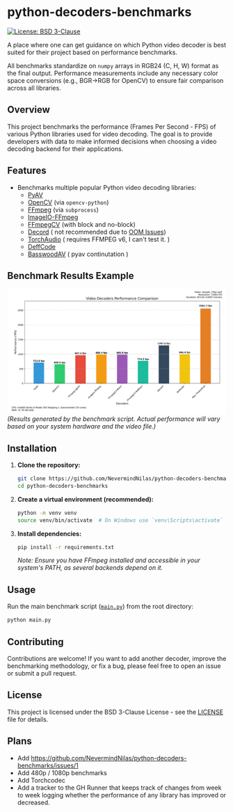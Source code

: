 # python-decoders-benchmarks

[![License: BSD 3-Clause](https://img.shields.io/badge/License-BSD_3--Clause-blue.svg)](LICENSE)
<!-- Add other relevant badges if applicable -->

A place where one can get guidance on which Python video decoder is best suited for their project based on performance benchmarks.

All benchmarks standardize on `numpy` arrays in RGB24 (C, H, W) format as the final output. Performance measurements include any necessary color space conversions (e.g., BGR→RGB for OpenCV) to ensure fair comparison across all libraries.

## Overview

This project benchmarks the performance (Frames Per Second - FPS) of various Python libraries used for video decoding. The goal is to provide developers with data to make informed decisions when choosing a video decoding backend for their applications.

## Features

*   Benchmarks multiple popular Python video decoding libraries:
    *   [PyAV](https://pyav.org/)
    *   [OpenCV](https://opencv.org/) (via `opencv-python`)
    *   [FFmpeg](https://ffmpeg.org/) (via `subprocess`)
    *   [ImageIO-FFmpeg](https://github.com/imageio/imageio-ffmpeg)
    *   [FFmpegCV](https://github.com/chenxinfeng4/ffmpegcv) (with block and no-block)
    *   [Decord](https://github.com/dmlc/decord) ( not recommended due to [OOM Issues](https://github.com/dmlc/decord/issues/323))
    *   [TorchAudio](https://pytorch.org/audio/stable/index.html) ( requires FFMPEG v6, I can't test it. )
    *   [DeffCode](https://abhitronix.github.io/deffcode/latest/)
    *   [BasswoodAV](https://av.basswood-io.com/docs/stable/) ( pyav continutation )

## Benchmark Results Example

![Benchmark Chart](decoder_performance.png)
*(Results generated by the benchmark script. Actual performance will vary based on your system hardware and the video file.)*

## Installation

1.  **Clone the repository:**
    ```bash
    git clone https://github.com/NevermindNilas/python-decoders-benchmarks.git
    cd python-decoders-benchmarks
    ```
2.  **Create a virtual environment (recommended):**
    ```bash
    python -m venv venv
    source venv/bin/activate  # On Windows use `venv\Scripts\activate`
    ```
3.  **Install dependencies:**
    ```bash
    pip install -r requirements.txt
    ```
    *Note: Ensure you have FFmpeg installed and accessible in your system's PATH, as several backends depend on it.*

## Usage

Run the main benchmark script ([`main.py`](main.py)) from the root directory:

```bash
python main.py
```

## Contributing

Contributions are welcome! If you want to add another decoder, improve the benchmarking methodology, or fix a bug, please feel free to open an issue or submit a pull request.

## License

This project is licensed under the BSD 3-Clause License - see the [LICENSE](LICENSE) file for details.

## Plans
- Add https://github.com/NevermindNilas/python-decoders-benchmarks/issues/1
- Add 480p / 1080p benchmarks
- Add Torchcodec
- Add a tracker to the GH Runner that keeps track of changes from week to week logging whether the performance of any library has improved or decreased.

